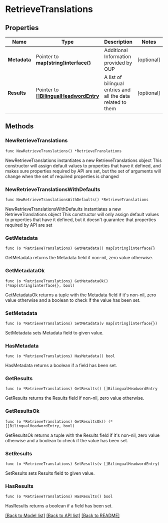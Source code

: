 # RetrieveTranslations

## Properties

Name | Type | Description | Notes
------------ | ------------- | ------------- | -------------
**Metadata** | Pointer to **map[string]interface{}** | Additional Information provided by OUP | [optional] 
**Results** | Pointer to [**[]BilingualHeadwordEntry**](BilingualHeadwordEntry.md) | A list of bilingual entries and all the data related to them | [optional] 

## Methods

### NewRetrieveTranslations

`func NewRetrieveTranslations() *RetrieveTranslations`

NewRetrieveTranslations instantiates a new RetrieveTranslations object
This constructor will assign default values to properties that have it defined,
and makes sure properties required by API are set, but the set of arguments
will change when the set of required properties is changed

### NewRetrieveTranslationsWithDefaults

`func NewRetrieveTranslationsWithDefaults() *RetrieveTranslations`

NewRetrieveTranslationsWithDefaults instantiates a new RetrieveTranslations object
This constructor will only assign default values to properties that have it defined,
but it doesn't guarantee that properties required by API are set

### GetMetadata

`func (o *RetrieveTranslations) GetMetadata() map[string]interface{}`

GetMetadata returns the Metadata field if non-nil, zero value otherwise.

### GetMetadataOk

`func (o *RetrieveTranslations) GetMetadataOk() (*map[string]interface{}, bool)`

GetMetadataOk returns a tuple with the Metadata field if it's non-nil, zero value otherwise
and a boolean to check if the value has been set.

### SetMetadata

`func (o *RetrieveTranslations) SetMetadata(v map[string]interface{})`

SetMetadata sets Metadata field to given value.

### HasMetadata

`func (o *RetrieveTranslations) HasMetadata() bool`

HasMetadata returns a boolean if a field has been set.

### GetResults

`func (o *RetrieveTranslations) GetResults() []BilingualHeadwordEntry`

GetResults returns the Results field if non-nil, zero value otherwise.

### GetResultsOk

`func (o *RetrieveTranslations) GetResultsOk() (*[]BilingualHeadwordEntry, bool)`

GetResultsOk returns a tuple with the Results field if it's non-nil, zero value otherwise
and a boolean to check if the value has been set.

### SetResults

`func (o *RetrieveTranslations) SetResults(v []BilingualHeadwordEntry)`

SetResults sets Results field to given value.

### HasResults

`func (o *RetrieveTranslations) HasResults() bool`

HasResults returns a boolean if a field has been set.


[[Back to Model list]](../README.md#documentation-for-models) [[Back to API list]](../README.md#documentation-for-api-endpoints) [[Back to README]](../README.md)


